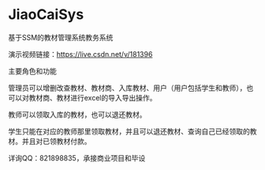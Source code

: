 # JiaoCaiSys
基于SSM的教材管理系统教务系统

演示视频链接：https://live.csdn.net/v/181396

主要角色和功能

管理员可以增删改查教材、教材商、入库教材、用户（用户包括学生和教师），也可以对教材商、教材进行excel的导入导出操作。

教师可以领取入库的教材，也可以退还教材。

学生只能在对应的教师那里领取教材，并且可以退还教材、查询自己已经领取的教材。并且对已领教材付款。

详询QQ：821898835，承接商业项目和毕设
